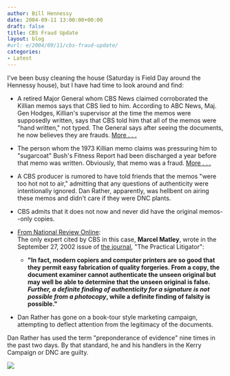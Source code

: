 ```yaml
---
author: Bill Hennessy
date: 2004-09-11 13:00:00+00:00
draft: false
title: CBS Fraud Update
layout: blog
#url: e/2004/09/11/cbs-fraud-update/
categories:
- Latest
---
```


I've been busy cleaning the house (Saturday is Field Day around the Hennessy house), but I have had time to look around and find:





  * A retired Major General whom CBS News claimed corroborated the Killian memos says that CBS lied to him. According to ABC News, Maj. Gen Hodges, Killian's supervisor at the time the memos were supposedly written, says that CBS told him that all of the memos were "hand written," not typed. The General says after seeing the documents, he now believes they are frauds. [More . . .](https://abcnews.go.com/sections/politics/NotedNow/Noted_Now.html)
  * The person whom the 1973 Killian memo claims was pressuring him to "sugarcoat" Bush's Fitness Report had been discharged a year before that memo was written. Obviously, that memo was a fraud. [More . . .](https://seattletimes.nwsource.com/html/nationalpolitics/2002032742_bushguard11.html)
  * A CBS producer is rumored to have told friends that the memos "were too hot not to air," admitting that any questions of authenticity were intentionally ignored. Dan Rather, apparently, was hellbent on airing these memos and didn't care if they were DNC plants. 
  * CBS admits that it does not now and never did have the original memos--only copies.
  * [From National Review Online](https://www.nationalreview.com/kerry/kerry200409111432.asp):   
The only expert cited by CBS in this case, **Marcel Matley**, wrote in the September 27, 2002 issue of [the journal](https://d2d.ali-aba.org/_files/thumbs/components/PLIT0209-MATLEY_thumb.pdf), "The Practical Litigator":

    * **"In fact, modern copiers and computer printers are so good that they permit easy fabrication of quality forgeries. From a copy, the document examiner cannot authenticate the unseen original but may well be able to determine that the unseen original is false. _Further, a definite finding of authenticity for a signature is not possible from a photocopy_, while a definite finding of falsity is possible."**
  * Dan Rather has gone on a book-tour style marketing campaign, attempting to deflect attention from the legitimacy of the documents. 


Dan Rather has used the term "preponderance of evidence" nine times in the past two days. By that standard, he and his handlers in the Kerry Campaign or DNC are guilty.

![](https://blog.billhennessy.com/aggbug.aspx?PostID=568)

